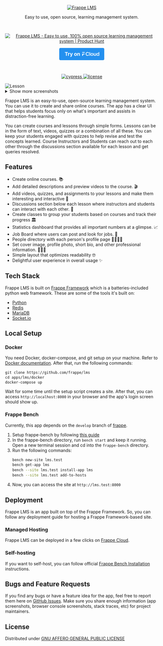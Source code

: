 <p align="center">
  <a href="https://www.frappelms.com/">
    <img src="https://frappelms.com/files/lms-logo-medium.png" alt="Frappe LMS" width="120px" height="25px">
  </a>
  <p align="center">Easy to use, open source, learning management system.</p>
</p>


&nbsp;

<p align="center">
    <a href="https://www.producthunt.com/posts/frappe-lms?utm_source=badge-top-post-topic-badge&utm_medium=badge&utm_souce=badge-frappe&#0045;lms" target="_blank"><img src="https://api.producthunt.com/widgets/embed-image/v1/top-post-topic-badge.svg?post_id=396079&theme=dark&period=weekly&topic_id=204" alt="Frappe&#0032;LMS - Easy&#0032;to&#0032;use&#0044;&#0032;100&#0037;&#0032;open&#0032;source&#0032;learning&#0032;management&#0032;system | Product Hunt" style="width: 250px; height: 54px;" width="250" height="54" /></a>
</p>


<div align="center" style="max-height: 40px;">
    <a href="https://frappecloud.com/lms/signup">
        <img src=".github/try-on-f-cloud.svg" height="40">
    </a>
</div>

&nbsp;

<p align="center">
	<a href="https://dashboard.cypress.io/projects/vandxn/runs">
    <img alt="cypress" src="https://img.shields.io/endpoint?url=https://dashboard.cypress.io/badge/simple/vandxn/main&style=flat&logo=cypress">
  </a>
  <a href="https://github.com/frappe/lms/blob/main/LICENSE">
    <img alt="license" src="https://img.shields.io/badge/license-AGPLv3-blue">
  </a>
</p>

<img width="1402" alt="Lesson" src="https://frappelms.com/files/banner.png">

<details>
	<summary>Show more screenshots</summary>
	<img width="1520" alt="ss1" src="https://user-images.githubusercontent.com/31363128/210056046-584bc8aa-d28c-4514-b031-73817012837d.png">
	<img width="830" alt="ss2" src="https://user-images.githubusercontent.com/31363128/210056097-36849182-6db0-43a2-8c62-5333cd2aedf4.png">
	<img width="941" alt="ss3" src="https://user-images.githubusercontent.com/31363128/210056134-01a7c429-1ef4-434e-9d43-128dda35d7e5.png">
</details>

Frappe LMS is an easy-to-use, open-source learning management system. You can use it to create and share online courses. The app has a clear UI that helps students focus only on what's important and assists in distraction-free learning.

You can create courses and lessons through simple forms. Lessons can be in the form of text, videos, quizzes or a combination of all these. You can keep your students engaged with quizzes to help revise and test the concepts learned. Course Instructors and Students can reach out to each other through the discussions section available for each lesson and get queries resolved.

## Features
- Create online courses. 📚
- Add detailed descriptions and preview videos to the course. 🎬
- Add videos, quizzes, and assignments to your lessons and make them interesting and interactive 📝
- Discussions section below each lesson where instructors and students can interact with each other. 💬
- Create classes to group your students based on courses and track their progress 🏛
- Statistics dashboard that provides all important numbers at a glimpse. 📈
- Job Board where users can post and look for jobs. 💼
- People directory with each person's profile page 👨‍👩‍👧‍👦
- Set cover image, profile photo, short bio, and other professional information. 🦹🏼‍♀️
- Simple layout that optimizes readability 🤓
- Delightful user experience in overall usage ✨

## Tech Stack

Frappe LMS is built on [Frappe Framework](https://frappeframework.com) which is a batteries-included python web framework.
These are some of the tools it's built on:
- [Python](https://www.python.org)
- [Redis](https://redis.io/)
- [MariaDB](https://mariadb.org/)
- [Socket.io](https://socket.io/)

## Local Setup

### Docker
You need Docker, docker-compose, and git setup on your machine. Refer to [Docker documentation](https://docs.docker.com/). After that, run the following commands:
```
git clone https://github.com/frappe/lms
cd apps/lms/docker
docker-compose up
```

Wait for some time until the setup script creates a site. After that, you can access `http://localhost:8000` in your browser and the app's login screen should show up.

### Frappe Bench

Currently, this app depends on the `develop` branch of [frappe](https://github.com/frappe/frappe).

1. Setup frappe-bench by following [this guide](https://frappeframework.com/docs/v14/user/en/installation)
1. In the frappe-bench directory, run `bench start` and keep it running. Open a new terminal session and cd into the `frappe-bench` directory.
1. Run the following commands:
    ```sh
    bench new-site lms.test
    bench get-app lms
    bench --site lms.test install-app lms
    bench --site lms.test add-to-hosts

 1. Now, you can access the site at `http://lms.test:8000`


## Deployment
Frappe LMS is an app built on top of the Frappe Framework. So, you can follow any deployment guide for hosting a Frappe Framework-based site.

### Managed Hosting
Frappe LMS can be deployed in a few clicks on [Frappe Cloud](https://frappecloud.com/marketplace/apps/lms).

### Self-hosting
If you want to self-host, you can follow official [Frappe Bench Installation](https://github.com/frappe/bench#installation) instructions.

## Bugs and Feature Requests
If you find any bugs or have a feature idea for the app, feel free to report them here on [GitHub Issues](https://github.com/frappe/lms/issues). Make sure you share enough information (app screenshots, browser console screenshots, stack traces, etc) for project maintainers.

## License
Distributed under [GNU AFFERO GENERAL PUBLIC LICENSE](license.txt)
